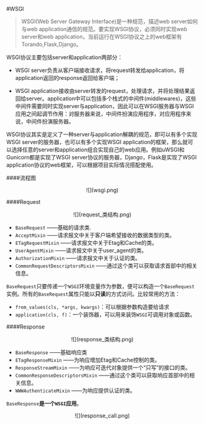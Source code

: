 #WSGI

>WSGI(Web Server Gateway Interface)是一种规范，描述web server如何与web application通信的规范。要实现WSGI协议，必须同时实现web server和web application，当前运行在WSGI协议之上的web框架有Torando,Flask,Django。





WSGI协议主要包括server和application两部分：

  * WSGI server负责从客户端接收请求，将request转发给application，将application返回的response返回给客户端；

  * WSGI application接收由server转发的request，处理请求，并将处理结果返回给server。application中可以包括多个栈式的中间件(middlewares)，这些中间件需要同时实现server与application，因此可以在WSGI服务器与WSGI应用之间起调节作用：对服务器来说，中间件扮演应用程序，对应用程序来说，中间件扮演服务器。



WSGI协议其实是定义了一种server与application解耦的规范，即可以有多个实现WSGI server的服务器，也可以有多个实现WSGI application的框架，那么就可以选择任意的server和application组合实现自己的web应用。例如uWSGI和Gunicorn都是实现了WSGI server协议的服务器，Django，Flask是实现了WSGI application协议的web框架，可以根据项目实际情况搭配使用。


####流程图

<div align=center>
![](wsgi.png)
</div>




####Request
<div align=center>
![](request_类结构.png)
</div>

  * `BaseRequest` ——基础的请求类.
  * `AcceptMixin` ——请求报文中关于客户端希望接收的数据类型的类。
  * `ETagRequestMixin` ——请求报文中关于Etag和Cache的类。
  * `UserAgentMixin` ——请求报文中关于user_agent的类。
  * `AuthorizationMixin` ——请求报文中关于认证的类。
  * `CommonRequestDescriptorsMixin` ——通过这个类可以获取请求首部中的相关信息。


`BaseRequest`只要传递一个`WSGI`环境变量作为参数，便可以构造一个`BaseRequest`实例。所有的`BaseRequest`属性只能以**只读**的方式访问。比较常用的方法：
  * `from_values(cls, *args, kwargs)`：可以根据参数构造要给请求
  * `application(cls, f)`：一个装饰器，可以用来装饰`WSGI`可调用对象或函数。

####Response

<div align=center>
![](response_类结构.png)
</div>

  * `BaseResponse` ——基础响应类
  * `ETagResponseMixin` ——为响应增加Etag和Cache控制的类。
  * `ResponseStreamMixin` ——为响应可迭代对象提供一个“只写”的接口的类。
  * `CommonResponseDescriptorsMixin` ——通过这个类可以获取响应首部中的相关信息。
  * `WWWAuthenticateMixin` ——为响应提供认证的类。

`BaseResponse`**是一个`WSGI`应用**。
<div align=center>
![](response_call.png)
</div>
